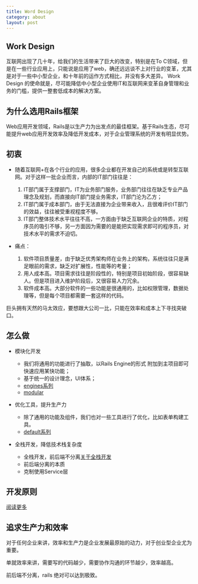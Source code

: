 ```yaml
---
title: Word Design
category: about
layout: post
---
```


## Work Design
互联网出现了几十年，给我们的生活带来了巨大的改变，特别是在To C领域，但是在一些行业应用上，只能说是应用了web，确还远远谈不上对行业的变革，尤其是对于一些中小型企业，和十年前的运作方式相比，并没有多大差异。
Work Design 的使命就是，尽可能降低中小型企业使用IT和互联网来变革自身管理和业务的门槛，提供一整套低成本的解决方案。

## 为什么选用Rails框架

Web应用开发领域，Rails是以生产力为出发点的最佳框架。基于Rails生态，尽可能提升web应用开发效率及降低开发成本，对于企业管理系统的开发有明显优势。

## 初衷

* 随着互联网+在各个行业的应用，很多企业都在开发自己的系统或是转型互联网。对于这样一批企业而言，内部的IT部门往往是：

  1. IT部门属于支撑部门，IT为业务部门服务，业务部门往往在缺乏专业产品理念及规划，而直接向IT部门提业务需求，IT部门沦为乙方；
  2. IT部门属于成本部门，由于无法直接为企业带来收入，且很难评价IT部门的效益，往往被受重视程度不够。
  3. IT部门整体技术水平往往不高，一方面由于缺乏互联网企业的特质，对程序员的吸引不够，另一方面因为需要的是能把实现需求即可的程序员，对技术水平的需求不迫切。

* 痛点：
  1. 软件项目质量差，由于缺乏优秀架构师在业务上的架构，系统往往只是满足眼前的需求，缺乏对扩展性，性能等的考量；
  2. 用人成本高。项目需求往往是阶段性的，特别是项目初始阶段，很容易缺人。但是项目进入维护阶段后，又很容易人力冗余。
  3. 软件成本高。大部分软件的一些功能是很通用的，比如权限管理，数据处理等，但是每个项目都需要一套这样的代码。

巨头拥有天然的马太效应，要想跟大公司一比，只能在效率和成本上下寻找突破口。


## 怎么做

* 模块化开发
  * 我们将通用的功能进行了抽取，以Rails Engine的形式 附加到主项目即可快速应用某快功能；
  * 基于统一的设计理念，UI体系；
  * [engines系列](about/engines.md)
  * [modular](blogs/modular.md)

* 优化工具，提升生产力
  * 除了通用的功能及组件，我们也对一些工具进行了优化，比如表单构建工具。
  * [default系列](blogs/default.md)

* 全栈开发，降低技术栈复杂度
  * 全栈开发，前后端不分离[关于全栈开发](about/full_stack.md)
  * 前后端分离的本质
  * 克制使用Service层 [](blogs/concern.md)

## 开发原则

[阅读更多](blogs/rule.md)

## 追求生产力和效率

对于任何企业来讲，效率和生产力是企业发展最原始的动力，对于创业型企业尤为重要。

单就效率来讲，需要写的代码越少，需要协作沟通的环节越少，效率越高。

前后端不分离，rails 绝对可以达到极致。
